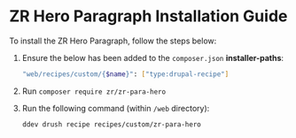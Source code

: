 # ZR Hero Paragraph Installation Guide

To install the ZR Hero Paragraph, follow the steps below:

1. Ensure the below has been added to the `composer.json` **installer-paths**:
    ```sh
    "web/recipes/custom/{$name}": ["type:drupal-recipe"]
    ```
2. Run `composer require zr/zr-para-hero`
3. Run the following command (within `/web` directory):

    ```sh
    ddev drush recipe recipes/custom/zr-para-hero
    ```
